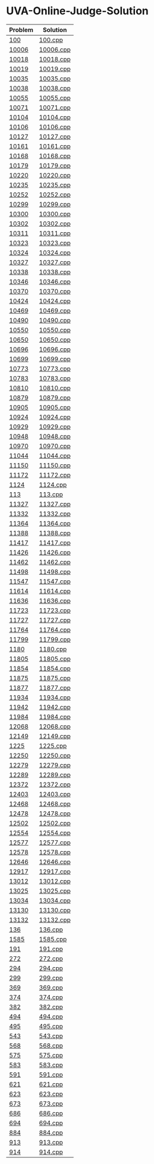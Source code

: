 # UVA-Online-Judge-Solution
|      Problem           |       Solution        |
| ---------------------- | --------------------- |
| [100](https://onlinejudge.org/external/1/100.pdf) | [100.cpp](https://github.com/SohagMollik/UVA-Online-Judge-Solution/blob/main/Solution/100%20-%20The%203n%20%2B%201%20problem.cpp) |
| [10006](https://onlinejudge.org/external/100/10006.pdf) | [10006.cpp](https://github.com/SohagMollik/UVA-Online-Judge-Solution/blob/main/Solution/10006%20%20%20Carmichael%20Numbers.cpp) |
| [10018](https://onlinejudge.org/external/100/10018.pdf) | [10018.cpp](https://github.com/SohagMollik/UVA-Online-Judge-Solution/blob/main/Solution/10018%20Reverse%20and%20Add.cpp) |
| [10019](https://onlinejudge.org/external/100/10019.pdf) | [10019.cpp](https://github.com/SohagMollik/UVA-Online-Judge-Solution/blob/main/Solution/10019%20Funny%20Encryption%20Method.cpp) |
| [10035](https://onlinejudge.org/external/100/10035.pdf) | [10035.cpp](https://github.com/SohagMollik/UVA-Online-Judge-Solution/blob/main/Solution/10035%20Primary%20Arithmetic.cpp) |
| [10038](https://onlinejudge.org/external/100/10038.pdf) | [10038.cpp](https://github.com/SohagMollik/UVA-Online-Judge-Solution/blob/main/Solution/10038.cpp) |
| [10055](https://onlinejudge.org/external/100/10055.pdf) | [10055.cpp](https://github.com/SohagMollik/UVA-Online-Judge-Solution/blob/main/Solution/10055%20Hashmat%20the%20brave%20warrior.cpp) |
| [10071](https://onlinejudge.org/external/100/10071.pdf) | [10071.cpp](https://github.com/SohagMollik/UVA-Online-Judge-Solution/blob/main/Solution/10071%20-%20Back%20to%20High%20School.cpp) |
| [10104](https://onlinejudge.org/external/101/10104.pdf) | [10104.cpp](https://github.com/SohagMollik/UVA-Online-Judge-Solution/blob/main/Solution/10104%20Euclid%20Problem.cpp) |
| [10106](https://onlinejudge.org/external/101/10106.pdf) | [10106.cpp](https://github.com/SohagMollik/UVA-Online-Judge-Solution/blob/main/Solution/10106%20Product.cpp) |
| [10127](https://onlinejudge.org/external/101/10127.pdf) | [10127.cpp](https://github.com/SohagMollik/UVA-Online-Judge-Solution/blob/main/Solution/10127%20Ones.cpp) |
| [10161](https://onlinejudge.org/external/101/10161.pdf) | [10161.cpp](https://github.com/SohagMollik/UVA-Online-Judge-Solution/blob/main/Solution/10161%20Ant%20on%20a%20Chessboard.cpp) |
| [10168](https://onlinejudge.org/external/101/10168.pdf) | [10168.cpp](https://github.com/SohagMollik/UVA-Online-Judge-Solution/blob/main/Solution/10168%20Summation%20of%20Four%20Primes.cpp) |
| [10179](https://onlinejudge.org/external/101/10179.pdf) | [10179.cpp](https://github.com/SohagMollik/UVA-Online-Judge-Solution/blob/main/Solution/10179%20Irreducible%20Basic%20Fractions.cpp) |
| [10220](https://onlinejudge.org/external/102/10220.pdf) | [10220.cpp](https://github.com/SohagMollik/UVA-Online-Judge-Solution/blob/main/Solution/10220%20I%20Love%20Big%20Numbers!.cpp) |
| [10235](https://onlinejudge.org/external/102/10235.pdf) | [10235.cpp](https://github.com/SohagMollik/UVA-Online-Judge-Solution/blob/main/Solution/10235%20Simply%20Emirp.cpp) |
| [10252](https://onlinejudge.org/external/102/10252.pdf) | [10252.cpp](https://github.com/SohagMollik/UVA-Online-Judge-Solution/blob/main/Solution/10252%20Common%20Permutation.cpp) |
| [10299](https://onlinejudge.org/external/102/10299.pdf) | [10299.cpp](https://github.com/SohagMollik/UVA-Online-Judge-Solution/blob/main/Solution/10299%20Relatives.cpp) |
| [10300](https://onlinejudge.org/external/103/10300.pdf) |  [10300.cpp](https://github.com/SohagMollik/UVA-Online-Judge-Solution/blob/main/Solution/10300%20-%20Ecological%20Premium.cpp) |
| [10302](https://onlinejudge.org/external/103/10302.pdf) | [10302.cpp](https://github.com/SohagMollik/UVA-Online-Judge-Solution/blob/main/Solution/10302%20Summation%20of%20Polynomials.cpp) |
| [10311](https://onlinejudge.org/external/103/10311.pdf) | [10311.cpp](https://github.com/SohagMollik/UVA-Online-Judge-Solution/blob/main/Solution/10311%20Goldbach%20and%20Euler.cpp) |
| [10323](https://onlinejudge.org/external/103/10323.pdf) | [10323.cpp](https://github.com/SohagMollik/UVA-Online-Judge-Solution/blob/main/Solution/10323%20Factorial!%20You%20Must%20be%20Kidding!!!.cpp) |
| [10324](https://onlinejudge.org/external/103/10324.pdf) | [10324.cpp](https://github.com/SohagMollik/UVA-Online-Judge-Solution/blob/main/Solution/10324%20Zeros%20and%20Ones.cpp) |
| [10327](https://onlinejudge.org/external/103/10327.pdf) | [10327.cpp](https://github.com/SohagMollik/UVA-Online-Judge-Solution/blob/main/Solution/10327%20Flip%20Sort.cpp) |
| [10338](https://onlinejudge.org/external/103/10338.pdf) | [10338.cpp](https://github.com/SohagMollik/UVA-Online-Judge-Solution/blob/main/Solution/10338%20Mischievous%20Children.cpp) |
| [10346](https://onlinejudge.org/external/103/10346.pdf) | [10346.cpp](https://github.com/SohagMollik/UVA-Online-Judge-Solution/blob/main/Solution/10346%20Peter%E2%80%99s%20Smokes.cpp) |
| [10370](https://onlinejudge.org/external/103/10370.pdf) | [10370.cpp](https://github.com/SohagMollik/UVA-Online-Judge-Solution/blob/main/Solution/10370%20Above%20Average.cpp) |
| [10424](http://uva.onlinejudge.org/external/104/10424.pdf) | [10424.cpp](https://github.com/SohagMollik/UVA-Online-Judge-Solution/blob/main/Solution/10424%20Love%20Calculator.cpp) |
| [10469](http://uva.onlinejudge.org/external/104/10469.pdf) | [10469.cpp](https://github.com/SohagMollik/UVA-Online-Judge-Solution/blob/main/Solution/10469%20-%20To%20Carry%20or%20not%20to%20Carry.cpp) |
| [10490](https://onlinejudge.org/external/104/10490.pdf) | [10490.cpp](https://github.com/SohagMollik/UVA-Online-Judge-Solution/blob/main/Solution/10490%20Mr.%20Azad%20and%20his%20Son!!!!!.cpp) |
| [10550](https://onlinejudge.org/external/105/10550.pdf) | [10550.cpp](https://github.com/SohagMollik/UVA-Online-Judge-Solution/blob/main/Solution/10550%20Combination%20Lock.cpp) |
| [10650](https://onlinejudge.org/external/106/10650.pdf) | [10650.cpp](https://github.com/SohagMollik/UVA-Online-Judge-Solution/blob/main/Solution/10650%20Determinate%20Prime.cpp) |
| [10696](https://onlinejudge.org/external/106/10696.pdf) | [10696.cpp](https://github.com/SohagMollik/UVA-Online-Judge-Solution/blob/main/Solution/10696%20f91.cpp) |
| [10699](https://onlinejudge.org/external/106/10699.pdf) | [10699.cpp](https://github.com/SohagMollik/UVA-Online-Judge-Solution/blob/main/Solution/10699%20Count%20the%20factors.cpp) |
| [10773](https://onlinejudge.org/external/107/10773.pdf) |  [10773.cpp](https://github.com/SohagMollik/UVA-Online-Judge-Solution/blob/main/Solution/10773%20-%20Back%20to%20Intermediate%20Math.cpp) |
| [10783](https://onlinejudge.org/external/107/10783.pdf) | [10783.cpp](https://github.com/SohagMollik/UVA-Online-Judge-Solution/blob/main/Solution/10783%20Odd%20Sum.cpp) |
| [10810](https://onlinejudge.org/external/108/10810.pdf) | [10810.cpp](https://github.com/SohagMollik/UVA-Online-Judge-Solution/blob/main/Solution/10810%20Ultra-QuickSort.cpp) |
| [10879](https://onlinejudge.org/external/108/10879.pdf) | [10879.cpp](https://github.com/SohagMollik/UVA-Online-Judge-Solution/blob/main/Solution/10879%20Code%20Refactoring%201.cpp) |
| [10905](https://onlinejudge.org/external/109/10905.pdf) | [10905.cpp](https://github.com/SohagMollik/UVA-Online-Judge-Solution/blob/main/Solution/10905%20Children%E2%80%99s%20Game.cpp) |
| [10924](https://onlinejudge.org/external/109/10924.pdf) | [10924.cpp](https://github.com/SohagMollik/UVA-Online-Judge-Solution/blob/main/Solution/10924%20Prime%20Words.cpp) |
| [10929](https://onlinejudge.org/external/109/10929.pdf) | [10929.cpp](https://github.com/SohagMollik/UVA-Online-Judge-Solution/blob/main/Solution/10929%20You%20can%20say%2011.cpp) |
| [10948](https://onlinejudge.org/external/109/10948.pdf) | [10948.cpp](https://github.com/SohagMollik/UVA-Online-Judge-Solution/blob/main/Solution/10948%20The%20primary%20problem.cpp) |
| [10970](https://onlinejudge.org/external/109/10970.pdf) | [10970.cpp](https://github.com/SohagMollik/UVA-Online-Judge-Solution/blob/main/Solution/10970%20-%20Big%20Chocolate.cpp) |
| [11044](https://onlinejudge.org/external/110/11044.pdf) | [11044.cpp](https://github.com/SohagMollik/UVA-Online-Judge-Solution/blob/main/Solution/11044%20Searching%20for%20Nessy.cpp) |
| [11150](https://onlinejudge.org/external/111/11150.pdf) | [11150.cpp](https://github.com/SohagMollik/UVA-Online-Judge-Solution/blob/main/Solution/11150%20Cola.cpp) |
| [11172](https://onlinejudge.org/external/111/11172.pdf) | [11172.cpp](https://github.com/SohagMollik/UVA-Online-Judge-Solution/blob/main/Solution/11172%20-%20Relational%20Operator.cpp) | 
| [1124](https://onlinejudge.org/external/11/1124.pdf) | [1124.cpp](https://github.com/SohagMollik/UVA-Online-Judge-Solution/blob/main/Solution/1124%20Celebrity%20jeopardy.cpp) |
| [113](https://onlinejudge.org/external/1/113.pdf) | [113.cpp](https://github.com/SohagMollik/UVA-Online-Judge-Solution/blob/main/Solution/113%20Power%20of%20Cryptography.cpp) |
| [11327](https://onlinejudge.org/external/113/11327.pdf) | [11327.cpp](https://github.com/SohagMollik/UVA-Online-Judge-Solution/blob/main/Solution/11327%20Enumerating%20Rational%20Numbers.cpp) |
| [11332](https://onlinejudge.org/external/113/11332.pdf) | [11332.cpp](https://github.com/SohagMollik/UVA-Online-Judge-Solution/blob/main/Solution/11332%20-%20Summing%20Digits.cpp) |
| [11364](https://onlinejudge.org/external/113/11364.pdf) | [11364.cpp](https://github.com/SohagMollik/UVA-Online-Judge-Solution/blob/main/Solution/11364%20Optimal%20Parking.cpp) |
| [11388](https://onlinejudge.org/external/113/11388.pdf) | [11388.cpp](https://github.com/SohagMollik/UVA-Online-Judge-Solution/blob/main/Solution/11388%20GCD%20LCM.cpp) |
| [11417](https://onlinejudge.org/external/114/11417.pdf) | [11417.cpp](https://github.com/SohagMollik/UVA-Online-Judge-Solution/blob/main/Solution/11417%20GCD.cpp) |
| [11426](https://onlinejudge.org/external/114/11426.pdf) | [11426.cpp](https://github.com/SohagMollik/UVA-Online-Judge-Solution/blob/main/Solution/11426%20GCD%20Extreme%20(II).cpp) |
| [11462](https://onlinejudge.org/external/114/11462.pdf) | [11462.cpp](https://github.com/SohagMollik/UVA-Online-Judge-Solution/blob/main/Solution/11462%20Age%20Sort.cpp) |
| [11498](https://onlinejudge.org/external/114/11498.pdf) | [11498.cpp](https://github.com/SohagMollik/UVA-Online-Judge-Solution/blob/main/Solution/11498%20%20%20%20%20%20Division%20of%20Nlogonia.cpp) |
| [11547](https://onlinejudge.org/external/115/11547.pdf) | [11547.cpp](https://github.com/SohagMollik/UVA-Online-Judge-Solution/blob/main/Solution/11547%20Automatic%20Answer.cpp) |
| [11614](https://onlinejudge.org/external/116/11614.pdf) | [11614.cpp](https://github.com/SohagMollik/UVA-Online-Judge-Solution/blob/main/Solution/11614.cpp) |
| [11636](https://onlinejudge.org/external/116/11636.pdf) | [11636.cpp](https://github.com/SohagMollik/UVA-Online-Judge-Solution/blob/main/Solution/11636%20Hello%20World!.cpp) |
| [11723](https://onlinejudge.org/external/117/11723.pdf) | [11723.cpp](https://github.com/SohagMollik/UVA-Online-Judge-Solution/blob/main/Solution/11723%20-%20Numbering%20Roads.cpp) |
| [11727](https://onlinejudge.org/external/117/11727.pdf) | [11727.cpp](https://github.com/SohagMollik/UVA-Online-Judge-Solution/blob/main/Solution/11727%20Cost%20Cutting.cpp) |
| [11764](https://onlinejudge.org/external/117/11764.pdf) | [11764.cpp](https://github.com/SohagMollik/UVA-Online-Judge-Solution/blob/main/Solution/11764%20Jumping%20Mario.cpp) |
| [11799](https://onlinejudge.org/external/117/11799.pdf) | [11799.cpp](https://github.com/SohagMollik/UVA-Online-Judge-Solution/blob/main/Solution/11799%20Horror%20Dash.cpp) |
| [1180](https://onlinejudge.org/external/11/1180.pdf) | [1180.cpp](https://github.com/SohagMollik/UVA-Online-Judge-Solution/blob/main/Solution/1180%20Perfect%20Numbers.cpp) |
| [11805](https://onlinejudge.org/external/118/11805.pdf) | [11805.cpp](https://github.com/SohagMollik/UVA-Online-Judge-Solution/blob/main/Solution/11805.cpp) |
| [11854](https://onlinejudge.org/external/118/11854.pdf) | [11854.cpp](https://github.com/SohagMollik/UVA-Online-Judge-Solution/blob/main/Solution/11854%20Egypt.cpp) |
| [11875](https://onlinejudge.org/external/118/11875.pdf) | [11875.cpp](https://github.com/SohagMollik/UVA-Online-Judge-Solution/blob/main/Solution/11875%20-%20Brick%20Game.cpp) |
| [11877](https://onlinejudge.org/external/118/11877.pdf) | [11877.cpp](https://github.com/SohagMollik/UVA-Online-Judge-Solution/blob/main/Solution/11877%20The%20Coco-Cola%20Store.cpp) |
| [11934](https://onlinejudge.org/external/119/11934.pdf) | [11934.cpp](https://github.com/SohagMollik/UVA-Online-Judge-Solution/blob/main/Solution/11934%20Magic%20Formula.cpp) |
| [11942](https://onlinejudge.org/external/119/11942.pdf) | [11942.cpp](https://github.com/SohagMollik/UVA-Online-Judge-Solution/blob/main/Solution/11942%20Lumberjack%20Sequencing.cpp) |
| [11984](https://onlinejudge.org/external/119/11984.pdf) | [11984.cpp](https://github.com/SohagMollik/UVA-Online-Judge-Solution/blob/main/Solution/11984%20A%20Change%20in%20Thermal%20Unit.cpp) |
| [12068](https://onlinejudge.org/external/120/12068.pdf) | [12068.cpp](https://github.com/SohagMollik/UVA-Online-Judge-Solution/blob/main/Solution/12068%20Harmonic%20Mean%20pro.cpp) |
| [12149](https://onlinejudge.org/external/121/12149.pdf) | [12149.cpp](https://github.com/SohagMollik/UVA-Online-Judge-Solution/blob/main/Solution/12149%20-%20Feynman.cpp) |
| [1225](https://onlinejudge.org/external/12/1225.pdf) | [1225.cpp](https://github.com/SohagMollik/UVA-Online-Judge-Solution/blob/main/Solution/1225%20Digit%20Counting.cpp) |
| [12250](https://onlinejudge.org/external/122/12250.pdf) | [12250.cpp](https://github.com/SohagMollik/UVA-Online-Judge-Solution/blob/main/Solution/12250%20-%20Language%20Detection.c) |
| [12279](https://onlinejudge.org/external/122/12279.pdf) | [12279.cpp](https://github.com/SohagMollik/UVA-Online-Judge-Solution/blob/main/Solution/12279%20-%20Emoogle%20Balance.cpp) |
| [12289](https://onlinejudge.org/external/122/12289.pdf) | [12289.cpp](https://github.com/SohagMollik/UVA-Online-Judge-Solution/blob/main/Solution/12289%20-%20One-Two-Three.cpp) |
| [12372](https://onlinejudge.org/external/123/12372.pdf) | [12372.cpp](https://github.com/SohagMollik/UVA-Online-Judge-Solution/blob/main/Solution/12372%20-%20Packing%20for%20Holiday.cpp) |
| [12403](https://onlinejudge.org/external/124/12403.pdf) | [12403.cpp](https://github.com/SohagMollik/UVA-Online-Judge-Solution/blob/main/Solution/12403%20-%20Save%20Setu.cpp) |
| [12468](https://onlinejudge.org/external/124/12468.pdf) | [12468.cpp](https://github.com/SohagMollik/UVA-Online-Judge-Solution/blob/main/Solution/12468%20Zapping.cpp) |
| [12478](https://onlinejudge.org/external/124/12478.pdf) | [12478.cpp](https://github.com/SohagMollik/UVA-Online-Judge-Solution/blob/main/Solution/12478%20Hardest%20Problem%20Ever%20(Easy).cpp) |
| [12502](https://onlinejudge.org/external/125/12502.pdf) | [12502.cpp](https://github.com/SohagMollik/UVA-Online-Judge-Solution/blob/main/Solution/12502%20-%20Three%20Families.cpp) |
| [12554](https://onlinejudge.org/external/125/12554.pdf) | [12554.cpp](https://github.com/SohagMollik/UVA-Online-Judge-Solution/blob/main/Solution/12554%20A%20Special%20%E2%80%9CHappy%20Birthday%E2%80%9D%20Song!!!.cpp) |
| [12577](https://onlinejudge.org/external/125/12577.pdf) | [12577.cpp](https://github.com/SohagMollik/UVA-Online-Judge-Solution/blob/main/Solution/12577%20-%20Hajj-e-Akbar.cpp) |
| [12578](https://onlinejudge.org/external/125/12578.pdf) | [12578.cpp](https://github.com/SohagMollik/UVA-Online-Judge-Solution/blob/main/Solution/12578%20.cpp) |
| [12646](https://onlinejudge.org/external/126/12646.pdf) | [12646.cpp](https://github.com/SohagMollik/UVA-Online-Judge-Solution/blob/main/Solution/12646%20Zero%20or%20One.cpp) |
| [12917](https://onlinejudge.org/external/129/12917.pdf) | [12917.cpp](https://github.com/SohagMollik/UVA-Online-Judge-Solution/blob/main/Solution/12917%20Prop%20hunt!.cpp) |
| [13012](https://onlinejudge.org/external/130/13012.pdf) | [13012.cpp](https://github.com/SohagMollik/UVA-Online-Judge-Solution/blob/main/Solution/13012%20Identifying%20tea.cp) |
| [13025](https://onlinejudge.org/external/130/13025.pdf) | [13025.cpp](https://github.com/SohagMollik/UVA-Online-Judge-Solution/blob/main/Solution/13025%20Back%20to%20the%20Past.cpp) |
| [13034](https://onlinejudge.org/external/130/13034.pdf) | [13034.cpp](https://github.com/SohagMollik/UVA-Online-Judge-Solution/blob/main/Solution/13034%20%20Solve%20Everything.cpp) |
| [13130](https://onlinejudge.org/external/131/13130.pdf) | [13130.cpp](https://github.com/SohagMollik/UVA-Online-Judge-Solution/blob/main/Solution/13130%20Cacho.cpp) |
| [13132](https://onlinejudge.org/external/131/13132.pdf) | [13132.cpp](https://github.com/SohagMollik/UVA-Online-Judge-Solution/blob/main/Solution/13132%20Laser%20Mirrors.cpp) |
| [136](https://onlinejudge.org/external/1/136.pdf) | [136.cpp](https://github.com/SohagMollik/UVA-Online-Judge-Solution/blob/main/Solution/136.cpp) |
| [1585](https://onlinejudge.org/external/15/1585.pdf) | [1585.cpp](https://github.com/SohagMollik/UVA-Online-Judge-Solution/blob/main/Solution/1585%20Score.cpp) |
| [191](https://onlinejudge.org/external/1/191.pdf) | [191.cpp](https://github.com/SohagMollik/UVA-Online-Judge-Solution/blob/main/Solution/191%20Intersection.cpp) |
| [272](https://onlinejudge.org/external/2/272.pdf) | [272.cpp](https://github.com/SohagMollik/UVA-Online-Judge-Solution/blob/main/Solution/272.cpp) |
| [294](https://onlinejudge.org/external/2/294.pdf) | [294.cpp](https://github.com/SohagMollik/UVA-Online-Judge-Solution/blob/main/Solution/294%20Divisors.cpp) |
| [299](https://onlinejudge.org/external/2/299.pdf) | [299.cpp](https://github.com/SohagMollik/UVA-Online-Judge-Solution/blob/main/Solution/299%20-%20Train%20Swapping.cpp) |
| [369](https://onlinejudge.org/external/3/369.pdf) | [369.cpp](https://github.com/SohagMollik/UVA-Online-Judge-Solution/blob/main/Solution/369%20Combinations.cpp) |
| [374](https://onlinejudge.org/external/3/374.pdf) | [374.cpp](https://github.com/SohagMollik/UVA-Online-Judge-Solution/blob/main/Solution/374%20Big%20Mod.cpp) |
| [382](https://onlinejudge.org/external/3/382.pdf) | [382.cpp](https://github.com/SohagMollik/UVA-Online-Judge-Solution/blob/main/Solution/382%20Perfection.cpp) |
| [494](https://onlinejudge.org/external/4/494.pdf) | [494.cpp](https://github.com/SohagMollik/UVA-Online-Judge-Solution/blob/main/Solution/494%20Kindergarten%20Counting%20Game.cpp) |
| [495](https://onlinejudge.org/external/4/495.pdf) | [495.cpp](https://github.com/SohagMollik/UVA-Online-Judge-Solution/blob/main/Solution/495%20Fibonacci%20Freeze.cpp) |
| [543](https://onlinejudge.org/external/5/543.pdf) | [543.cpp](https://github.com/SohagMollik/UVA-Online-Judge-Solution/blob/main/Solution/543%20Goldbach%E2%80%99s%20Conjecture.cpp) |
| [568](https://onlinejudge.org/external/5/568.pdf) | [568.cpp](https://github.com/SohagMollik/UVA-Online-Judge-Solution/blob/main/Solution/568%20Just%20the%20Facts.cpp) |
| [575](https://onlinejudge.org/external/5/575.pdf) | [575.cpp](https://github.com/SohagMollik/UVA-Online-Judge-Solution/blob/main/Solution/575%20Skew%20Binary.cpp) |
| [583](https://onlinejudge.org/external/5/583.pdf) | [583.cpp](https://github.com/SohagMollik/UVA-Online-Judge-Solution/blob/main/Solution/583%20Prime%20Factors.cpp) |
| [591](https://onlinejudge.org/external/5/591.pdf) | [591.cpp](https://github.com/SohagMollik/UVA-Online-Judge-Solution/blob/main/Solution/591%20Box%20of%20Bricks.cpp) |
| [621](https://onlinejudge.org/external/6/621.pdf) | [621.cpp](https://github.com/SohagMollik/UVA-Online-Judge-Solution/blob/main/Solution/621%20-%20Secret%20Research1.cpp) |
| [623](https://onlinejudge.org/external/6/623.pdf) | [623.cpp](https://github.com/SohagMollik/UVA-Online-Judge-Solution/blob/main/Solution/623%20500!.cpp) |
| [673](https://onlinejudge.org/external/6/673.pdf) | [673.cpp](https://github.com/SohagMollik/UVA-Online-Judge-Solution/blob/main/Solution/673%20Parentheses%20.cpp) |
| [686](https://onlinejudge.org/external/6/686.pdf) | [686.cpp](https://github.com/SohagMollik/UVA-Online-Judge-Solution/blob/main/Solution/686%20Goldbach%E2%80%99s%20Conjecture%20(II).cpp) |
| [694](https://onlinejudge.org/external/6/694.pdf) | [694.cpp](https://github.com/SohagMollik/UVA-Online-Judge-Solution/blob/main/Solution/694%20The%20Collatz%20Sequence.cpp) |
| [884](https://onlinejudge.org/external/8/884.pdf) | [884.cpp](https://github.com/SohagMollik/UVA-Online-Judge-Solution/blob/main/Solution/884%20Factorial%20Factors.CPP) |
| [913](https://onlinejudge.org/external/9/913.pdf) | [913.cpp](https://github.com/SohagMollik/UVA-Online-Judge-Solution/blob/main/Solution/913%20%20%20Joana%20and%20the%20Odd%20Numbers.cpp) |
| [914](https://onlinejudge.org/external/9/914.pdf) | [914.cpp](https://github.com/SohagMollik/UVA-Online-Judge-Solution/blob/main/Solution/914%20Jumping%20Champion.cpp) |
